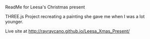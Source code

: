 ReadMe for Leesa's Christmas present

THREE.js Project recreating a painting she gave me when I was a lot younger. 

Live site at http://rayraycano.github.io/Leesa_Xmas_Present/